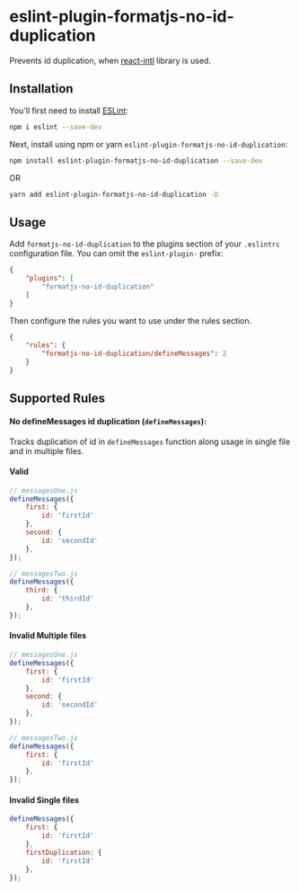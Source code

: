 # eslint-plugin-formatjs-no-id-duplication

Prevents id duplication, when [react-intl](https://formatjs.io/) library is used.

## Installation

You'll first need to install [ESLint](https://eslint.org/):

```sh
npm i eslint --save-dev
```

Next, install using npm or yarn `eslint-plugin-formatjs-no-id-duplication`:

```sh
npm install eslint-plugin-formatjs-no-id-duplication --save-dev
```
OR

```sh
yarn add eslint-plugin-formatjs-no-id-duplication -D
```

## Usage

Add `formatjs-no-id-duplication` to the plugins section of your `.eslintrc` configuration file. You can omit the `eslint-plugin-` prefix:

```json
{
    "plugins": [
        "formatjs-no-id-duplication"
    ]
}
```


Then configure the rules you want to use under the rules section.

```json
{
    "rules": {
        "formatjs-no-id-duplication/defineMessages": 2
    }
}
```

## Supported Rules

#### No defineMessages id duplication (`defineMessages`):

Tracks duplication of id in `defineMessages` function along usage in single file and in multiple files. 

#### Valid
```js
// messagesOne.js
defineMessages({
    first: {
        id: 'firstId'
    },
    second: {
        id: 'secondId'
    },
});

// messagesTwo.js
defineMessages({
    third: {
        id: 'thirdId'
    },
});
```

#### Invalid Multiple files
```js
// messagesOne.js
defineMessages({
    first: {
        id: 'firstId'
    },
    second: {
        id: 'secondId'
    },
});

// messagesTwo.js
defineMessages({
    first: {
        id: 'firstId'
    },
});
```

#### Invalid Single files
```js
defineMessages({
    first: {
        id: 'firstId'
    },
    firstDuplication: {
        id: 'firstId'
    },
});
```

